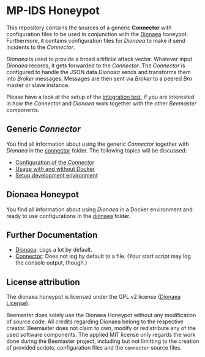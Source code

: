MP-IDS Honeypot
===============

This repository contains the sources of a generic **Connector** with configuration files to be used in conjunction with the [Dionaea](https://github.com/DinoTools/dionaea) honeypot.
Furthermore, it contains configuration files for *Dionaea* to make it send incidents to the *Connector*.

*Dionaea* is used to provide a broad artificial attack vector. Whatever input *Dionaea* records, it gets forwarded to the *Connector*. The *Connector* is configured to handle the JSON data *Dionaea* sends and transforms them into *Broker* messages. Messages are then sent via *Broker* to a peered *Bro* master or slave instance.

Please have a look at the setup of the [integration test](https://github.com/UHH-ISS/beemaster/tree/master/tests), if you are interested in how the *Connector* and *Dionaea* work together with the other *Beemaster* components.


## Generic *Connector*

You find all information about using the generic *Connector* together with *Dionaea* in the [connector](connector) folder.
The following topics will be discussed:
* [Configuration of the *Connector*](connector/README.md#setup-development-environment)
* [Usage with and without Docker](connector/README.md#usage)
* [Setup development environment](connector/README.md#setup-development-environment)

## Dionaea Honeypot

You find all information about using *Dionaea* in a Docker environment and ready to use configurations in the [dionaea](dionaea) folder.

## Further Documentation
* [Dionaea](dionaea/README.md#stop-logging-to-files): Logs a lot by default.
* [Connector](connector/README.md#logging): Does not log by default to a file. (Your start script may log the console output, though.)

## License attribution

The dionaea honeypot is licensed under the GPL v2 license ([Dionaea License](https://github.com/DinoTools/dionaea/blob/master/LICENSE)).

Beemaster does solely use the Dionaea Honeypot without any modification of source code. All credits regarding Dionaea belong to the respective creator. Beemaster does not claim to own, modify or redistribute any of the used software components. The applied MIT license only regards the work done during the Beemaster project, including but not limitting to the creation of provided scripts, configuration files and the `connector` source files.
